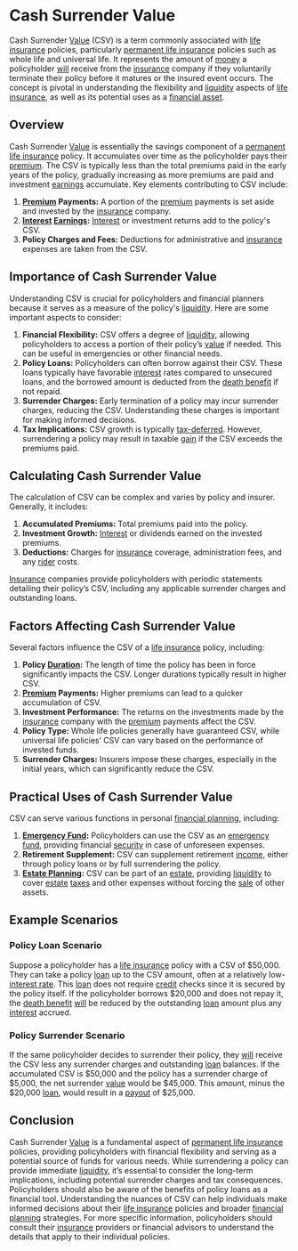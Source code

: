 # Cash Surrender Value

Cash Surrender [Value](../v/value.md) (CSV) is a term commonly associated with [life insurance](../l/life_insurance.md) policies, particularly [permanent life insurance](../p/permanent_life_insurance.md) policies such as whole life and universal life. It represents the amount of [money](../m/money.md) a policyholder [will](../w/will.md) receive from the [insurance](../i/insurance.md) company if they voluntarily terminate their policy before it matures or the insured event occurs. The concept is pivotal in understanding the flexibility and [liquidity](../l/liquidity.md) aspects of [life insurance](../l/life_insurance.md), as well as its potential uses as a [financial asset](../f/financial_asset.md).

## Overview

Cash Surrender [Value](../v/value.md) is essentially the savings component of a [permanent life insurance](../p/permanent_life_insurance.md) policy. It accumulates over time as the policyholder pays their [premium](../p/premium.md). The CSV is typically less than the total premiums paid in the early years of the policy, gradually increasing as more premiums are paid and investment [earnings](../e/earnings.md) accumulate. Key elements contributing to CSV include:

1. **[Premium](../p/premium.md) Payments:** A portion of the [premium](../p/premium.md) payments is set aside and invested by the [insurance](../i/insurance.md) company.
2. **[Interest](../i/interest.md) [Earnings](../e/earnings.md):** [Interest](../i/interest.md) or investment returns add to the policy's CSV.
3. **Policy Charges and Fees:** Deductions for administrative and [insurance](../i/insurance.md) expenses are taken from the CSV.

## Importance of Cash Surrender Value

Understanding CSV is crucial for policyholders and financial planners because it serves as a measure of the policy's [liquidity](../l/liquidity.md). Here are some important aspects to consider:

1. **Financial Flexibility:** CSV offers a degree of [liquidity](../l/liquidity.md), allowing policyholders to access a portion of their policy’s [value](../v/value.md) if needed. This can be useful in emergencies or other financial needs.
2. **Policy Loans:** Policyholders can often borrow against their CSV. These loans typically have favorable [interest](../i/interest.md) rates compared to unsecured loans, and the borrowed amount is deducted from the [death benefit](../d/death_benefit.md) if not repaid.
3. **Surrender Charges:** Early termination of a policy may incur surrender charges, reducing the CSV. Understanding these charges is important for making informed decisions.
4. **Tax Implications:** CSV growth is typically [tax-deferred](../t/tax_deferred.md). However, surrendering a policy may result in taxable [gain](../g/gain.md) if the CSV exceeds the premiums paid.

## Calculating Cash Surrender Value

The calculation of CSV can be complex and varies by policy and insurer. Generally, it includes:

1. **Accumulated Premiums:** Total premiums paid into the policy.
2. **Investment Growth:** [Interest](../i/interest.md) or dividends earned on the invested premiums.
3. **Deductions:** Charges for [insurance](../i/insurance.md) coverage, administration fees, and any [rider](../r/rider.md) costs.

[Insurance](../i/insurance.md) companies provide policyholders with periodic statements detailing their policy’s CSV, including any applicable surrender charges and outstanding loans.

## Factors Affecting Cash Surrender Value

Several factors influence the CSV of a [life insurance](../l/life_insurance.md) policy, including:

1. **Policy [Duration](../d/duration.md):** The length of time the policy has been in force significantly impacts the CSV. Longer durations typically result in higher CSV.
2. **[Premium](../p/premium.md) Payments:** Higher premiums can lead to a quicker accumulation of CSV.
3. **Investment Performance:** The returns on the investments made by the [insurance](../i/insurance.md) company with the [premium](../p/premium.md) payments affect the CSV.
4. **Policy Type:** Whole life policies generally have guaranteed CSV, while universal life policies’ CSV can vary based on the performance of invested funds.
5. **Surrender Charges:** Insurers impose these charges, especially in the initial years, which can significantly reduce the CSV.

## Practical Uses of Cash Surrender Value

CSV can serve various functions in personal [financial planning](../f/financial_planning.md), including:

1. **[Emergency Fund](../e/emergency_fund.md):** Policyholders can use the CSV as an [emergency fund](../e/emergency_fund.md), providing financial [security](../s/security.md) in case of unforeseen expenses.
2. **Retirement Supplement:** CSV can supplement retirement [income](../i/income.md), either through policy loans or by full surrendering the policy.
3. **[Estate Planning](../e/estate_planning.md):** CSV can be part of an [estate](../e/estate.md), providing [liquidity](../l/liquidity.md) to cover [estate](../e/estate.md) [taxes](../t/taxes.md) and other expenses without forcing the [sale](../s/sale.md) of other assets.

## Example Scenarios

### Policy Loan Scenario

Suppose a policyholder has a [life insurance](../l/life_insurance.md) policy with a CSV of $50,000. They can take a policy [loan](../l/loan.md) up to the CSV amount, often at a relatively low-[interest rate](../i/interest_rate.md). This [loan](../l/loan.md) does not require [credit](../c/credit.md) checks since it is secured by the policy itself. If the policyholder borrows $20,000 and does not repay it, the [death benefit](../d/death_benefit.md) [will](../w/will.md) be reduced by the outstanding [loan](../l/loan.md) amount plus any [interest](../i/interest.md) accrued. 

### Policy Surrender Scenario

If the same policyholder decides to surrender their policy, they [will](../w/will.md) receive the CSV less any surrender charges and outstanding [loan](../l/loan.md) balances. If the accumulated CSV is $50,000 and the policy has a surrender charge of $5,000, the net surrender [value](../v/value.md) would be $45,000. This amount, minus the $20,000 [loan](../l/loan.md), would result in a [payout](../p/payout.md) of $25,000.

## Conclusion

Cash Surrender [Value](../v/value.md) is a fundamental aspect of [permanent life insurance](../p/permanent_life_insurance.md) policies, providing policyholders with financial flexibility and serving as a potential source of funds for various needs. While surrendering a policy can provide immediate [liquidity](../l/liquidity.md), it’s essential to consider the long-term implications, including potential surrender charges and tax consequences. Policyholders should also be aware of the benefits of policy loans as a financial tool. Understanding the nuances of CSV can help individuals make informed decisions about their [life insurance](../l/life_insurance.md) policies and broader [financial planning](../f/financial_planning.md) strategies. For more specific information, policyholders should consult their [insurance](../i/insurance.md) providers or financial advisors to understand the details that apply to their individual policies.